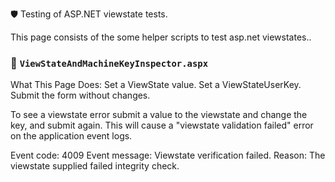 🛡️ Testing of ASP.NET viewstate tests.

This page consists of the some helper scripts to test asp.net viewstates.. 

### 🔐 `ViewStateAndMachineKeyInspector.aspx` 
What This Page Does:
Set a ViewState value.
Set a ViewStateUserKey.
Submit the form without changes.

To see a viewstate error submit a value to the viewstate and change the key, and submit again. 
This will cause a "viewstate validation failed" error on the application event logs. 

Event code: 4009 
Event message: Viewstate verification failed. Reason: The viewstate supplied failed integrity check. 